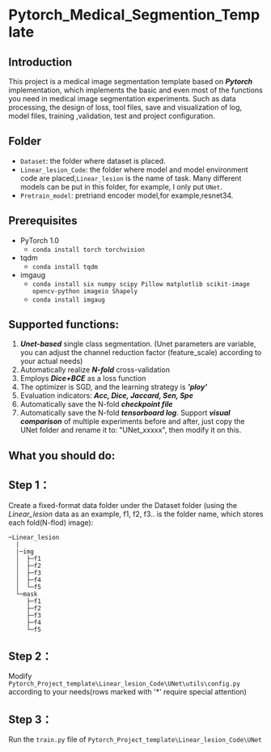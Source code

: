 # Pytorch_Medical_Segmention_Template

## Introduction
This project is a medical image segmentation template based on ***Pytorch*** implementation, which implements the basic and even most of the functions you need in medical image segmentation experiments. Such as data processing, the design of loss, tool files, save and visualization of log, model files, training ,validation, test and project configuration.

## Folder
- `Dataset`: the folder where dataset is placed.
- `Linear_lesion_Code`: the folder where model and model environment code are placed,`Linear_lesion` is the name of task. Many different models can be put in this folder, for example, I only put `UNet`.
- `Pretrain_model`:  pretriand encoder model,for example,resnet34.

## Prerequisites
- PyTorch 1.0   
   - `conda install torch torchvision`
- tqdm
   - `conda install tqdm`
- imgaug
   - `conda install six numpy scipy Pillow matplotlib scikit-image opencv-python imageio Shapely`
   - `conda install imgaug`


## Supported functions:
1. ***Unet-based*** single class segmentation. (Unet parameters are variable, you can adjust the channel reduction factor (feature_scale) according to your actual needs)
2. Automatically realize ***N-fold*** cross-validation
3. Employs ***Dice+BCE*** as a loss function
4. The optimizer is SGD, and the learning strategy is ***'ploy'***
5. Evaluation indicators: ***Acc, Dice, Jaccard, Sen, Spe***
6. Automatically save the N-fold ***checkpoint file***
7. Automatically save the N-fold ***tensorboard log***. Support ***visual comparison*** of multiple experiments before and after, just copy the UNet folder and rename it to: "UNet_xxxxx", then modify it on this.


## What you should do:
## Step 1：
Create a fixed-format data folder under the Dataset folder (using the *Linear_lesion* data as an example, f1, f2, f3.. is the folder name, which stores each fold(N-flod) image):

    ─Linear_lesion
      |
      |─img
      │  ├─f1
      │  ├─f2
      │  ├─f3
      │  ├─f4
      │  └─f5
      └─mask
         ├─f1
         ├─f2
         ├─f3
         ├─f4
         └─f5 
## Step 2：
Modify `Pytorch_Project_template\Linear_lesion_Code\UNet\utils\config.py` according to your needs(rows marked with '\*' require special attention)
## Step 3：
Run the `train.py` file of `Pytorch_Project_template\Linear_lesion_Code\UNet` 
